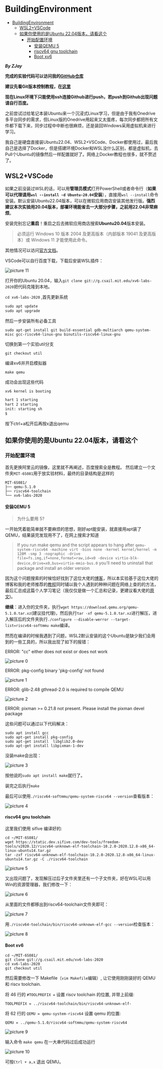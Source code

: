 # BuildingEnvironment

- [BuildingEnvironment](#buildingenvironment)
  - [WSL2+VSCode](#wsl2vscode)
  - [如果你使用的是Ubuntu 22.04版本，请看这个](#如果你使用的是ubuntu-2204版本请看这个)
    - [开始配置环境](#开始配置环境)
      - [安装QEMU 5](#安装qemu-5)
      - [riscv64 gnu toolchain](#riscv64-gnu-toolchain)
      - [Boot xv6](#boot-xv6)

***By ZJay***

**完成的实验代码可以访问我的[GitHub仓库](https://github.com/ZiJie3726/xv6-labs-2020)**

**建议先看Git版本控制教程，在[这里](http://xv6.dgs.zone/labs/use_git/git1.html)**

**现在Linux环境下只能使用ssh连接Github进行push，若push到Github出现问题请自行百度。**

之前尝试过给笔记本装Ubuntu来一个沉浸式Linux学习，但是由于我有Onedrive多平台同步的需求，但Linux版的Onedrive用起来又太蛋疼，每次同步都把所有文件都下载下来，同步过程中中断也很麻烦，还是装回Windows采用虚拟机来进行学习。

我自己是硬盘直接装Ubuntu22.04、WSL2+VSCode、Docker都使用过，最后我自己是选择了Docker，但是搭建环境Docker和WSL没什么区别，都是虚拟机，去Pull个Ubuntu的镜像然后一样配置就好了。网络上Docker教程也很多，就不赘述了。

## WSL2+VSCode

如果之前没装过WSL的话，可以用**管理员模式**打开PowerShell或者命令行（**如果可以代理请用`wsl --install -d Ubuntu-20.04`安装**），直接用`wsl --install`命令安装。默认安装Ubuntu22.04版本，可以在微软应用商店安装其他发行版。**强烈建议本次实验用20.04版本，部署环境能省去一大部分步骤，之前用22.04非常麻烦**。

安装完别忘记**重启**！重启之后去微软应用商店搜索**Ubuntu20.04**版本安装。

>必须运行 Windows 10 版本 2004 及更高版本（内部版本 19041 及更高版本）或 Windows 11 才能使用此命令。

其他情况可以访问[官方文档](https://learn.microsoft.com/zh-cn/windows/wsl/install#prerequisites)。

VSCode可以自行百度下载，下载后安装WSL插件：

![picture 11](.assets_IMG/MIT%206.S081%20Fall%202020%20Lab%201/IMG_20230925-084317.png)  

打开你的Ubuntu 20.04，输入`git clone git://g.csail.mit.edu/xv6-labs-2020`把代码克隆到本地。

`cd xv6-labs-2020` ,首先更新系统

```txt
sudo apt update
sudo apt upgrade
```

然后一步安装所有必备工具

`sudo apt-get install git build-essential gdb-multiarch qemu-system-misc gcc-riscv64-linux-gnu binutils-riscv64-linux-gnu`

切换到第一个实验util分支

`git checkout util`

编译xv6并开启模拟器

`make qemu`

成功会出现这些代码

```txt
xv6 kernel is booting

hart 1 starting
hart 2 starting
init: starting sh
$ 
```

按下ctrl+a松开后再按x退出qemu

## 如果你使用的是Ubuntu 22.04版本，请看这个

### 开始配置环境

首先更换阿里云的镜像，这里就不再阐述，百度搜索全是教程。
然后建立一个文件夹`MIT-6S081`用于放实验材料，最终的目录结构是这样的

```linux
MIT-6S081/
├── qemu-5.1.0
├── riscv64-toolchain
└── xv6-labs-2020
```

#### 安装QEMU 5

>为什么要用 5?

一开始凭着能简单就不要麻烦的思想，刚好apt能安装，就直接用apt装了QEMU，结果装完发现用不了，在网上搜索才知道

>If you run make qemu and the script appears to hang after
`qemu-system-riscv64 -machine virt -bios none -kernel kernel/kernel -m 128M -smp 3 -nographic -drive file=fs.img,if=none,format=raw,id=x0 -device virtio-blk-device,drive=x0,bus=virtio-mmio-bus.0`
you’ll need to uninstall that package and install an older version

因为这个问题搜索的时候恰好找到了这位大佬的[博客](https://blog.wingszeng.top/series/learning-mit-6-s081/)，所以本实验基于这位大佬的博客和我的老师推荐的[教程](http://xv6.dgs.zone/labs/requirements/lab1.html)同时辅以我个人遇到的种种问题在网络上查的的方法，最后汇总成这篇个人学习笔记（我仅仅是做一个汇总和记录，更建议看大佬的[原文](https://blog.wingszeng.top/series/learning-mit-6-s081/))。

**继续**：进入你的文件夹，执行`wget https://download.qemu.org/qemu-5.1.0.tar.xz`(建议挂代理)，然后执行`tar -xf qemu-5.1.0.tar.xz`进行解压，进入解压后的文件夹执行`./configure --disable-werror --target-list=riscv64-softmmu
make`编译。

然而在编译的时候我遇到了问题，WSL2默认安装的这个Ubuntu是缺少我们会用到的一些工具的，所以我出现了如下的报错：

ERROR: "cc" either does not exist or does not work  

![picture 0](.assets_IMG/MIT%206.S081%20Fall%202020%20Lab%201/IMG_20230924-162234.png)  

ERROR: pkg-config binary 'pkg-config' not found  

![picture 1](.assets_IMG/MIT%206.S081%20Fall%202020%20Lab%201/IMG_20230924-162429.png)  

ERROR: glib-2.48 gthread-2.0 is required to compile QEMU  

![picture 2](.assets_IMG/MIT%206.S081%20Fall%202020%20Lab%201/IMG_20230924-162655.png)  

ERROR: pixman >= 0.21.8 not present. Please install the pixman devel package

这些问题可以通过以下代码解决：

```linux
sudo apt install gcc
sudo apt-get install pkg-config
sudo apt-get install  libglib2.0-dev 
sudo apt-get install libpixman-1-dev
```

没装make会出现：

![picture 3](.assets_IMG/MIT%206.S081%20Fall%202020%20Lab%201/IMG_20230924-163923.png)  

按他说的`sudo apt install make`就行了。

装完之后执行`make`

最后可以使用`./riscv64-softmmu/qemu-system-riscv64 --version`查看版本：

![picture 4](.assets_IMG/MIT%206.S081%20Fall%202020%20Lab%201/IMG_20230924-164125.png)  

#### riscv64 gnu toolchain

这里我们使用 sifive 编译好的:

```linux
cd ~/MIT-6S081/
wget https://static.dev.sifive.com/dev-tools/freedom-tools/v2020.12/riscv64-unknown-elf-toolchain-10.2.0-2020.12.8-x86_64-linux-ubuntu14.tar.gz
tar -zxf riscv64-unknown-elf-toolchain-10.2.0-2020.12.8-x86_64-linux-ubuntu14.tar.gz -C ./riscv64-toolchain
```

![picture 5](.assets_IMG/MIT%206.S081%20Fall%202020%20Lab%201/IMG_20230924-164633.png)  

又出现问题了，发现解压过后子文件夹里还有一个子文件夹，好在WSL可以用Win的资源管理器，我们修改一下：

![picture 6](.assets_IMG/MIT%206.S081%20Fall%202020%20Lab%201/IMG_20230924-171028.png)  

从里面的文件都移出到riscv64-toolchain文件夹即可：

![picture 7](.assets_IMG/MIT%206.S081%20Fall%202020%20Lab%201/IMG_20230924-171240.png)  

用`./riscv64-toolchain/bin/riscv64-unknown-elf-gcc --version`检查版本：

![picture 8](.assets_IMG/MIT%206.S081%20Fall%202020%20Lab%201/IMG_20230924-171412.png)  

#### Boot xv6

```linux
cd ~/MIT-6S081/
git clone git://g.csail.mit.edu/xv6-labs-2020
cd xv6-labs-2020
git checkout util
```

然后需要修改一下 Makefile（`vim Makefile`编辑）, 让它使用刚刚装好的 QEMU 和 riscv toolchain.

将 46 行的 `#TOOLPREFIX =` 设置 riscv toolchain 的位置, 并带上前缀:

`TOOLPREFIX = ../riscv64-toolchain/bin/riscv64-unknown-elf-`

将 62 行的 `QEMU = qemu-system-riscv64` 设置 qemu 的位置:

`QEMU = ../qemu-5.1.0/riscv64-softmmu/qemu-system-riscv64
`

![picture 9](.assets_IMG/MIT%206.S081%20Fall%202020%20Lab%201/IMG_20230924-172922.png)  

输入命令
`make qemu`
在一大串代码过后成功运行

![picture 10](.assets_IMG/MIT%206.S081%20Fall%202020%20Lab%201/IMG_20230924-173554.png)  

可按`Ctrl + a,x` 退出 QEMU。

